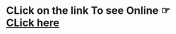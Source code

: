 # CLick on the link To see Online ☞ [CLick here](https://gateway-94ad3.web.app/)

<img src="https://i.ibb.co.com/tPSw2v4/Screenshot-2024-10-16-021152.png" alt="" />
